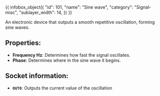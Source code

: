 {{ infobox_object({
	"id": 101,
	"name": "Sine wave",
	"category": "Signal-misc",
	"sublayer_width": 14,
}) }}

An electronic device that outputs a smooth repetitive oscillation, forming sine waves.

## Properties:
- **Frequency Hz**: Determines how fast the signal oscillates.
- **Phase**: Determines where in the sine wave it begins.

## Socket information:
- **`OUT0`**: Outputs the current value of the oscillation
